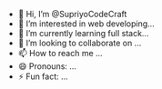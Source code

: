 - 👋 Hi, I’m @SupriyoCodeCraft
- 👀 I’m interested in web developing...
- 🌱 I’m currently learning full stack...
- 💞️ I’m looking to collaborate on ...
- 📫 How to reach me ...
- 😄 Pronouns: ...
- ⚡ Fun fact: ...

<!---
SupriyoCodeCraft/SupriyoCodeCraft is a ✨ special ✨ repository because its `README.md` (this file) appears on your GitHub profile.
You can click the Preview link to take a look at your changes.
--->
